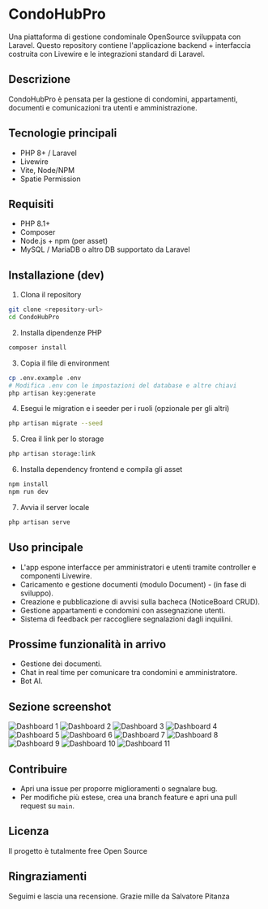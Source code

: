 # CondoHubPro

Una piattaforma di gestione condominale OpenSource sviluppata con Laravel. Questo repository contiene l'applicazione backend + interfaccia costruita con Livewire e le integrazioni standard di Laravel.

## Descrizione

CondoHubPro è pensata per la gestione di condomini, appartamenti, documenti e comunicazioni tra utenti e amministrazione. 

## Tecnologie principali

- PHP 8+ / Laravel
- Livewire
- Vite, Node/NPM 
- Spatie Permission

## Requisiti

- PHP 8.1+
- Composer
- Node.js + npm (per asset)
- MySQL / MariaDB o altro DB supportato da Laravel

## Installazione (dev)

1. Clona il repository

```bash
git clone <repository-url>
cd CondoHubPro
```

2. Installa dipendenze PHP

```bash
composer install
```

3. Copia il file di environment 

```bash
cp .env.example .env
# Modifica .env con le impostazioni del database e altre chiavi
php artisan key:generate
```

4. Esegui le migration e i seeder per i ruoli (opzionale per gli altri)

```bash
php artisan migrate --seed
```

5. Crea il link per lo storage 

```bash
php artisan storage:link
```

6. Installa dependency frontend e compila gli asset

```bash
npm install
npm run dev
```

7. Avvia il server locale

```bash
php artisan serve
```

## Uso principale

- L'app espone interfacce per amministratori e utenti tramite controller e componenti Livewire.
- Caricamento e gestione documenti (modulo Document) - (in fase di sviluppo).
- Creazione e pubblicazione di avvisi sulla bacheca (NoticeBoard CRUD).
- Gestione appartamenti e condomini con assegnazione utenti.
- Sistema di feedback per raccogliere segnalazioni dagli inquilini.

## Prossime funzionalità in arrivo
- Gestione dei documenti.
- Chat in real time per comunicare tra condomini e amministratore.
- Bot AI.

## Sezione screenshot

![Dashboard 1](https://raw.github.com/Salvo170586SP/CondoHubPro/public/assets/imgs/screenshots/screenshot-dashboard-1.png)
![Dashboard 2](https://raw.github.com/Salvo170586SP/CondoHubPro/public/assets/imgs/screenshots/screenshot-dashboard-2.png)
![Dashboard 3](https://raw.github.com/Salvo170586SP/CondoHubPro/public/assets/imgs/screenshots/screenshot-dashboard-3.png)
![Dashboard 4](https://raw.github.com/Salvo170586SP/CondoHubPro/public/assets/imgs/screenshots/screenshot-dashboard-4.png)
![Dashboard 5](https://raw.github.com/Salvo170586SP/CondoHubPro/public/assets/imgs/screenshots/screenshot-dashboard-5.svg)
![Dashboard 6](https://raw.github.com/Salvo170586SP/CondoHubPro/public/assets/imgs/screenshots/screenshot-dashboard-6.png)
![Dashboard 7](https://raw.github.com/Salvo170586SP/CondoHubPro/public/assets/imgs/screenshots/screenshot-dashboard-7.png)
![Dashboard 8](https://raw.github.com/Salvo170586SP/CondoHubPro/public/assets/imgs/screenshots/screenshot-dashboard-8.png)
![Dashboard 9](https://raw.github.com/Salvo170586SP/CondoHubPro/public/assets/imgs/screenshots/screenshot-dashboard-9.png)
![Dashboard 10](https://raw.github.com/Salvo170586SP/CondoHubPro/public/assets/imgs/screenshots/screenshot-dashboard-10.png)
![Dashboard 11](https://raw.github.com/Salvo170586SP/CondoHubPro/public/assets/imgs/screenshots/screenshot-dashboard-11.png)

 
## Contribuire

- Apri una issue per proporre miglioramenti o segnalare bug.
- Per modifiche più estese, crea una branch feature e apri una pull request su `main`.

## Licenza

Il progetto è tutalmente free Open Source

## Ringraziamenti

Seguimi e lascia una recensione. Grazie mille da Salvatore Pitanza
